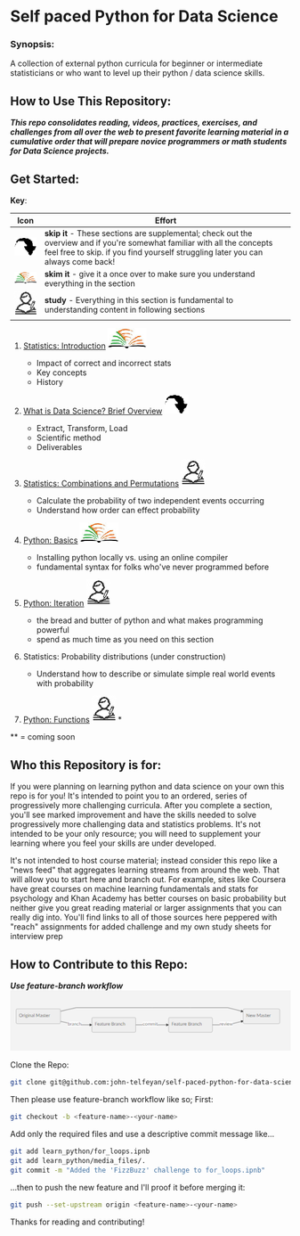 # Self paced Python for Data Science

### Synopsis: 
  A collection of  external python curricula for beginner or intermediate statisticians or who want to level up their python /  data science skills. 

## How to Use This Repository:
***This repo consolidates reading, videos, practices, exercises, and challenges from all over the web to present favorite learning material in a cumulative order that will prepare novice programmers or math students for Data Science projects.***  

## Get Started:
**Key**:   

|  Icon| Effort |
|--|--|
|  ![skip](/res_bin/media/skip.png) |  **skip it** - These sections are supplemental; check out the overview and if you're somewhat familiar with all the concepts feel free to skip. if you find yourself struggling later you can always come back!   |
|    ![skim](/res_bin/media/speed_read.png) | **skim it**  - give it a once over to make sure you understand everything in the section  |
|  ![study](/res_bin/media/study.png) |**study** - Everything in this section is fundamental to understanding content in following sections|


 


1. [Statistics: Introduction](learn_statistics/00%20-%20Probability%20Outline%20&%20Introduction.ipynb)  ![skim](/res_bin/media/speed_read.png)
	 * Impact of correct and incorrect stats
	 * Key concepts
	 * History   

2. [What is Data Science? Brief Overview](data_science/What%20is%20Data%20Science.md) ![skip](/res_bin/media/skip.png)
	* Extract, Transform, Load
	* Scientific method
	* Deliverables
3. [Statistics: Combinations and Permutations](learn_statistics/01-Permutations_&_Combinations.ipynb) ![study](/res_bin/media/study.png) 
	* Calculate the probability of two independent events occurring
	* Understand how order can effect probability 
4. [Python: Basics](learn_python/01_Basics/01_Basics_Lesson.ipynb) ![skim](/res_bin/media/speed_read.png)
	* Installing python locally vs. using an online compiler
	* fundamental syntax for folks who've never programmed before
5. [Python: Iteration](learn_python/02_Iteration/) ![study](/res_bin/media/study.png) 
	* the bread and butter of python and what makes programming powerful
	* spend as much time as you need on this section
6. Statistics: Probability distributions (under construction)
	* Understand how to describe or simulate simple real world events with probability 
7. [Python:  Functions](learn_python/03_Functions/) ![study](/res_bin/media/study.png) 
	*

 ** = coming soon

## Who this Repository is for:
 If you were planning on learning python and data science on your own this repo is for you! It's intended to point you to an ordered, series of progressively more challenging curricula. After you complete a section, you'll see marked improvement and have the skills needed to solve progressively more challenging data and statistics problems.   It's not intended to be your only resource; you will need to supplement  your learning where you feel your skills are under developed.   

  It's not intended to host course material; instead consider this repo like a "news feed" that aggregates learning streams from around the web. That will allow you to start here and branch out. For example, sites like Coursera have great courses on machine learning fundamentals and stats for  psychology and Khan Academy has better courses on basic probability but neither give you great reading material or larger assignments that you can really dig into. You'll find links to all of those sources here peppered with "reach" assignments for added challenge and my own study sheets for interview prep

## How to Contribute to this Repo:
***Use feature-branch workflow***
 ![enter image description here](https://github.com/john-telfeyan/multi_media/raw/master/feature_branch_diagram.png)

Clone the Repo:
```bash
git clone git@github.com:john-telfeyan/self-paced-python-for-data-science.git
```
Then please use feature-branch workflow like so; First:
```bash
git checkout -b <feature-name>-<your-name>
```

Add only the required files and use a descriptive commit message like...
```bash
git add learn_python/for_loops.ipnb
git add learn_python/media_files/.
git commit -m "Added the 'FizzBuzz' challenge to for_loops.ipnb"
```
 ...then to push the new feature and I'll proof it before merging it:
```bash
git push --set-upstream origin <feature-name>-<your-name>
```

Thanks for reading and contributing!

<!--stackedit_data:
eyJoaXN0b3J5IjpbLTEwMTE5MjEyMzAsNDEyNjk3MzYxLDE2Mj
I2Nzk3MDcsLTE4MTI4NzgyNjYsLTIwMzEyOTc5NDAsLTIyOTM0
OTIwOCwtMTc1MzIwOTk0MywxOTc0Njk4NzA3LC0xNjkwNzk4Nz
EzLC0xODE3MzYyMzY1LC00MDgwNDI1NTldfQ==
-->